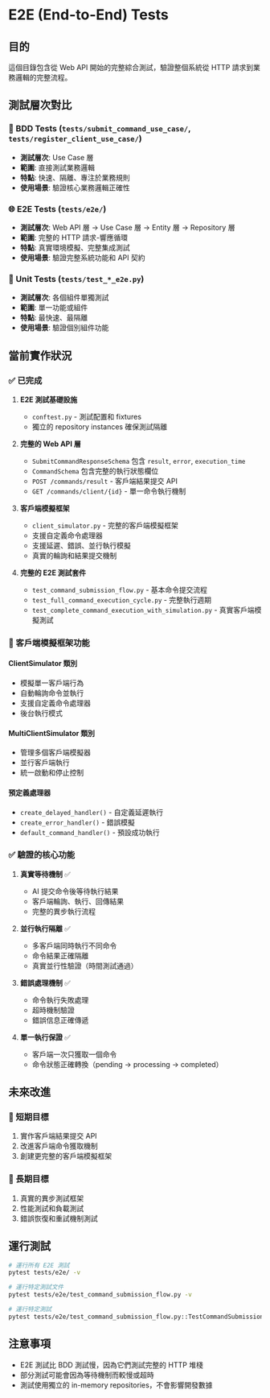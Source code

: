 # E2E (End-to-End) Tests

## 目的

這個目錄包含從 Web API 開始的完整綜合測試，驗證整個系統從 HTTP 請求到業務邏輯的完整流程。

## 測試層次對比

### 🧪 BDD Tests (`tests/submit_command_use_case/`, `tests/register_client_use_case/`)
- **測試層次**: Use Case 層
- **範圍**: 直接測試業務邏輯
- **特點**: 快速、隔離、專注於業務規則
- **使用場景**: 驗證核心業務邏輯正確性

### 🌐 E2E Tests (`tests/e2e/`)
- **測試層次**: Web API 層 → Use Case 層 → Entity 層 → Repository 層
- **範圍**: 完整的 HTTP 請求-響應循環
- **特點**: 真實環境模擬、完整集成測試
- **使用場景**: 驗證完整系統功能和 API 契約

### 🔧 Unit Tests (`tests/test_*_e2e.py`)
- **測試層次**: 各個組件單獨測試
- **範圍**: 單一功能或組件
- **特點**: 最快速、最隔離
- **使用場景**: 驗證個別組件功能

## 當前實作狀況

### ✅ 已完成
1. **E2E 測試基礎設施**
   - `conftest.py` - 測試配置和 fixtures
   - 獨立的 repository instances 確保測試隔離

2. **完整的 Web API 層**
   - `SubmitCommandResponseSchema` 包含 `result`, `error`, `execution_time`
   - `CommandSchema` 包含完整的執行狀態欄位  
   - `POST /commands/result` - 客戶端結果提交 API
   - `GET /commands/client/{id}` - 單一命令執行機制

3. **客戶端模擬框架**
   - `client_simulator.py` - 完整的客戶端模擬框架
   - 支援自定義命令處理器
   - 支援延遲、錯誤、並行執行模擬
   - 真實的輪詢和結果提交機制

4. **完整的 E2E 測試套件**
   - `test_command_submission_flow.py` - 基本命令提交流程
   - `test_full_command_execution_cycle.py` - 完整執行週期
   - `test_complete_command_execution_with_simulation.py` - 真實客戶端模擬測試

### 🎉 客戶端模擬框架功能

#### **ClientSimulator 類別**
- 模擬單一客戶端行為
- 自動輪詢命令並執行
- 支援自定義命令處理器
- 後台執行模式

#### **MultiClientSimulator 類別**  
- 管理多個客戶端模擬器
- 並行客戶端執行
- 統一啟動和停止控制

#### **預定義處理器**
- `create_delayed_handler()` - 自定義延遲執行
- `create_error_handler()` - 錯誤模擬
- `default_command_handler()` - 預設成功執行

### ✅ 驗證的核心功能

1. **真實等待機制** ✅
   - AI 提交命令後等待執行結果
   - 客戶端輪詢、執行、回傳結果
   - 完整的異步執行流程

2. **並行執行隔離** ✅  
   - 多客戶端同時執行不同命令
   - 命令結果正確隔離
   - 真實並行性驗證（時間測試通過）

3. **錯誤處理機制** ✅
   - 命令執行失敗處理
   - 超時機制驗證  
   - 錯誤信息正確傳遞

4. **單一執行保證** ✅
   - 客戶端一次只獲取一個命令
   - 命令狀態正確轉換（pending → processing → completed）

## 未來改進

### 🎯 短期目標
1. 實作客戶端結果提交 API
2. 改進客戶端命令獲取機制  
3. 創建更完整的客戶端模擬框架

### 🚀 長期目標
1. 真實的異步測試框架
2. 性能測試和負載測試
3. 錯誤恢復和重試機制測試

## 運行測試

```bash
# 運行所有 E2E 測試
pytest tests/e2e/ -v

# 運行特定測試文件
pytest tests/e2e/test_command_submission_flow.py -v

# 運行特定測試
pytest tests/e2e/test_command_submission_flow.py::TestCommandSubmissionE2E::test_invalid_client_command_submission -v
```

## 注意事項

- E2E 測試比 BDD 測試慢，因為它們測試完整的 HTTP 堆棧
- 部分測試可能會因為等待機制而較慢或超時
- 測試使用獨立的 in-memory repositories，不會影響開發數據